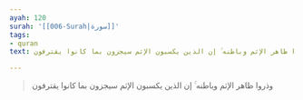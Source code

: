 ```yaml
---
ayah: 120
surah: '[[006-Surah|سورة]]'
tags:
- quran
text: وذروا ظاهر الإثم وباطنه ۚ إن الذين يكسبون الإثم سيجزون بما كانوا يقترفون

---
```

> وذروا ظاهر الإثم وباطنه ۚ إن الذين يكسبون الإثم سيجزون بما كانوا يقترفون
